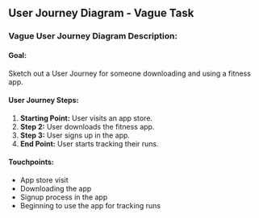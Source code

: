 
## User Journey Diagram - Vague Task

### Vague User Journey Diagram Description:
#### Goal:
Sketch out a User Journey for someone downloading and using a fitness app.

#### User Journey Steps:
1. **Starting Point:** User visits an app store.
2. **Step 2:** User downloads the fitness app.
3. **Step 3:** User signs up in the app.
4. **End Point:** User starts tracking their runs.

#### Touchpoints:
- App store visit
- Downloading the app
- Signup process in the app
- Beginning to use the app for tracking runs
